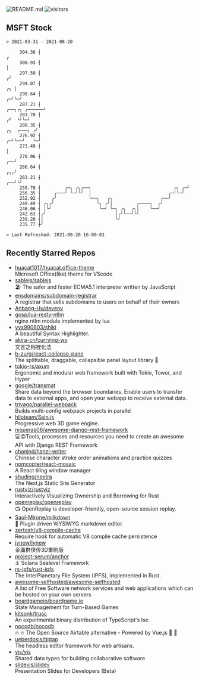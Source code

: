 ![README.md](https://github.com/Gerhut/Gerhut/workflows/README.md/badge.svg)
![visitors](https://visitors.vercel.app/Gerhut/Gerhut?token=8cf69d1f6813d272ef062726b6070c9be4ff72038cfe5a7ded7384a8da65d866)

## MSFT Stock

```
> 2021-03-31 - 2021-08-20

     304.36 ┤                                                                                                  ╭ 
     300.93 ┤                                                                                                  │ 
     297.50 ┤                                                                                                 ╭╯ 
     294.07 ┤                                                                                              ╭╮ │  
     290.64 ┤                                                                                            ╭─╯╰─╯  
     287.21 ┤                                                                              ╭──╮╭╮ ╭──────╯       
     283.78 ┤                                                                             ╭╯  ╰╯╰─╯              
     280.35 ┤                                                                  ╭╮  ╭───╮ ╭╯                      
     276.92 ┤                                                                ╭─╯╰──╯   ╰─╯                       
     273.49 ┤                                                                │                                   
     270.06 ┤                                                             ╭──╯                                   
     266.64 ┤                                                          ╭╮╭╯                                      
     263.21 ┤                                                       ╭──╯╰╯                                       
     259.78 ┤         ╭─╮ ╭╮╭──╮                               ╭╮ ╭─╯                                            
     256.35 ┤     ╭───╯ ╰─╯╰╯  │                             ╭─╯╰─╯                                              
     252.92 ┤    ╭╯            ╰──╮   ╭╮                  ╭──╯                                                   
     249.49 ┤ ╭╮╭╯                ╰╮ ╭╯│         ╭────╮  ╭╯                                                      
     246.06 ┤ │╰╯                  ╰─╯ ╰─╮ ╭╮  ╭╮│    ╰──╯                                                       
     242.63 ┤╭╯                          │╭╯╰──╯╰╯                                                               
     239.20 ┤│                           ╰╯                                                                      
     235.77 ┼╯                                                                                                   

> Last Refreshed: 2021-08-20 16:00:01
```

## Recently Starred Repos

- [huacat1017/huacat.office-theme](https://github.com/huacat1017/huacat.office-theme)  
  Microsoft Office(like) theme for VScode
- [sablejs/sablejs](https://github.com/sablejs/sablejs)  
  🏖️ The safer and faster ECMA5.1 interpreter written by JavaScript
- [ensdomains/subdomain-registrar](https://github.com/ensdomains/subdomain-registrar)  
  A registrar that sells subdomains to users on behalf of their owners
- [Anbang-Hu/devenv](https://github.com/Anbang-Hu/devenv)  
- [gosp/lua-resty-ntlm](https://github.com/gosp/lua-resty-ntlm)  
  nginx ntlm module implemented by lua
- [yyx990803/shiki](https://github.com/yyx990803/shiki)  
  A beautiful Syntax Highlighter.
- [akira-cn/currying-wy](https://github.com/akira-cn/currying-wy)  
  文言之柯裡化法
- [b-zurg/react-collapse-pane](https://github.com/b-zurg/react-collapse-pane)  
  The splittable, draggable, collapsible panel layout library 🎉
- [tokio-rs/axum](https://github.com/tokio-rs/axum)  
  Ergonomic and modular web framework built with Tokio, Tower, and Hyper
- [google/transmat](https://github.com/google/transmat)  
  Share data beyond the browser boundaries. Enable users to transfer data to external apps, and open your webapp to receive external data.
- [trivago/parallel-webpack](https://github.com/trivago/parallel-webpack)  
  Builds multi-config webpack projects in parallel
- [hiloteam/Sein.js](https://github.com/hiloteam/Sein.js)  
  Progressive web 3D game engine.
- [nioperas06/awesome-django-rest-framework](https://github.com/nioperas06/awesome-django-rest-framework)  
   💻😍Tools, processes and resources you need to create an awesome API with Django REST Framework
- [chanind/hanzi-writer](https://github.com/chanind/hanzi-writer)  
  Chinese character stroke order animations and practice quizzes
- [nomcopter/react-mosaic](https://github.com/nomcopter/react-mosaic)  
  A React tiling window manager
- [shuding/nextra](https://github.com/shuding/nextra)  
  The Next.js Static Site Generator
- [rustviz/rustviz](https://github.com/rustviz/rustviz)  
  Interactively Visualizing Ownership and Borrowing for Rust
- [openreplay/openreplay](https://github.com/openreplay/openreplay)  
  :tv: OpenReplay is developer-friendly, open-source session replay.
- [Saul-Mirone/milkdown](https://github.com/Saul-Mirone/milkdown)  
  🍼 Plugin driven WYSIWYG  markdown editor.
- [zertosh/v8-compile-cache](https://github.com/zertosh/v8-compile-cache)  
  Require hook for automatic V8 compile cache persistence
- [jynew/jynew](https://github.com/jynew/jynew)  
  金庸群侠传3D重制版
- [project-serum/anchor](https://github.com/project-serum/anchor)  
  ⚓ Solana Sealevel Framework
- [rs-ipfs/rust-ipfs](https://github.com/rs-ipfs/rust-ipfs)  
  The InterPlanetary File System (IPFS), implemented in Rust.
- [awesome-selfhosted/awesome-selfhosted](https://github.com/awesome-selfhosted/awesome-selfhosted)  
  A list of Free Software network services and web applications which can be hosted on your own servers
- [boardgameio/boardgame.io](https://github.com/boardgameio/boardgame.io)  
  State Management for Turn-Based Games
- [kitsonk/trusc](https://github.com/kitsonk/trusc)  
  An experimental binary distribution of TypeScript's tsc
- [nocodb/nocodb](https://github.com/nocodb/nocodb)  
  🔥 🔥  The Open Source Airtable alternative  - Powered by Vue.js 🚀 🚀  
- [ueberdosis/tiptap](https://github.com/ueberdosis/tiptap)  
  The headless editor framework for web artisans.
- [yjs/yjs](https://github.com/yjs/yjs)  
  Shared data types for building collaborative software
- [slidevjs/slidev](https://github.com/slidevjs/slidev)  
  Presentation Slides for Developers (Beta)
